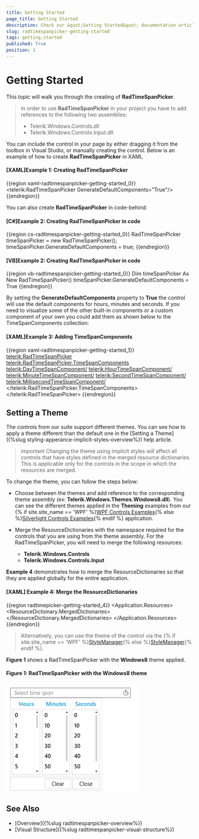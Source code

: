 ```yaml
---
title: Getting Started
page_title: Getting Started
description: Check our &quot;Getting Started&quot; documentation article for the RadTimeSpanPicker {{ site.framework_name }} control.
slug: radtimespanpicker-getting-started
tags: getting,started
published: True
position: 1
---
```


# Getting Started

This topic will walk you through the creating of  __RadTimeSpanPicker__.    

>In order to use __RadTimeSpanPicker__ in your project you have to add references to the following two assemblies:
> * Telerik.Windows.Controls.dll
> * Telerik.Windows.Controls.Input.dll

You can include the control in your page by either dragging it from the toolbox in Visual Studio, or manually creating the control. Below is an example of how to create __RadTimeSpanPicker__ in XAML

#### __[XAML]Example 1: Creating RadTimeSpanPicker__

{{region xaml-radtimespanpicker-getting-started_0}}
	<telerik:RadTimeSpanPicker GenerateDefaultComponents="True"/>
{{endregion}}

You can also create __RadTimeSpanPicker__ in code-behind:

#### __[C#]Example 2:  Creating RadTimeSpanPicker in code__

{{region cs-radtimespanpicker-getting-started_0}}
	RadTimeSpanPicker timeSpanPicker = new RadTimeSpanPicker();
	timeSpanPicker.GenerateDefaultComponents = true;
{{endregion}}

#### __[VB]Example 2:  Creating RadTimeSpanPicker in code__

{{region vb-radtimespanpicker-getting-started_0}}
	Dim timeSpanPicker As New RadTimeSpanPicker()
	timeSpanPicker.GenerateDefaultComponents = True
{{endregion}}

By setting the __GenerateDefaultComponents__ property to __True__ the control will use the default components for hours, minutes and seconds. If you need to visualize some of the other built-in components or a custom component of your own you could add them as shown below to the TimeSpanComponents collection:

#### __[XAML]Example 3: Adding TimeSpanComponents__

{{region xaml-radtimespanpicker-getting-started_1}}
	<telerik:RadTimeSpanPicker>
	    <telerik:RadTimeSpanPicker.TimeSpanComponents>
		<telerik:DayTimeSpanComponent/>
		<telerik:HourTimeSpanComponent/>
		<telerik:MinuteTimeSpanComponent/>
		<telerik:SecondTimeSpanComponent/>
		<telerik:MillisecondTimeSpanComponent/>
	    </telerik:RadTimeSpanPicker.TimeSpanComponents>
	</telerik:RadTimeSpanPicker>
{{endregion}}

## Setting a Theme

The controls from our suite support different themes. You can see how to apply a theme different than the default one in the [Setting a Theme]({%slug styling-apperance-implicit-styles-overview%}) help article.

>important Changing the theme using implicit styles will affect all controls that have styles defined in the merged resource dictionaries. This is applicable only for the controls in the scope in which the resources are merged. 

To change the theme, you can follow the steps below:

* Choose between the themes and add reference to the corresponding theme assembly (ex: **Telerik.Windows.Themes.Windows8.dll**). You can see the different themes applied in the **Theming** examples from our {% if site.site_name == 'WPF' %}[WPF Controls Examples](https://demos.telerik.com/wpf/){% else %}[Silverlight Controls Examples](https://demos.telerik.com/silverlight/#/Theming){% endif %} application.

* Merge the ResourceDictionaries with the namespace required for the controls that you are using from the theme assembly. For the RadTimeSpanPicker, you will need to merge the following resources:

	* __Telerik.Windows.Controls__
	* __Telerik.Windows.Controls.Input__

__Example 4__ demonstrates how to merge the ResourceDictionaries so that they are applied globally for the entire application.

#### __[XAML] Example 4: Merge the ResourceDictionaries__  
{{region radtimepicker-getting-started_4}}
	<Application.Resources>
		<ResourceDictionary>
			<ResourceDictionary.MergedDictionaries>
				<ResourceDictionary Source="/Telerik.Windows.Themes.Windows8;component/Themes/System.Windows.xaml"/>
				<ResourceDictionary Source="/Telerik.Windows.Themes.Windows8;component/Themes/Telerik.Windows.Controls.xaml"/>
				<ResourceDictionary Source="/Telerik.Windows.Themes.Windows8;component/Themes/Telerik.Windows.Controls.Input.xaml"/>
			</ResourceDictionary.MergedDictionaries>
		</ResourceDictionary>
	</Application.Resources>
{{endregion}}

>Alternatively, you can use the theme of the control via the {% if site.site_name == 'WPF' %}[StyleManager](https://docs.telerik.com/devtools/wpf/styling-and-appearance/stylemanager/common-styling-apperance-setting-theme-wpf){% else %}[StyleManager](https://docs.telerik.com/devtools/silverlight/styling-and-appearance/stylemanager/common-styling-apperance-setting-theme){% endif %}.

__Figure 1__ shows a RadTimeSpanPicker with the **Windows8** theme applied.

#### __Figure 1: RadTimeSpanPicker with the Windows8 theme__
![RadTimeSpanPicker with Windows8 theme](images/RadTimeSpanPicker-setting-theme.png)

## See Also 
 * [Overview]({%slug radtimespanpicker-overview%}) 
 * [Visual Structure]({%slug radtimespanpicker-visual-structure%})
